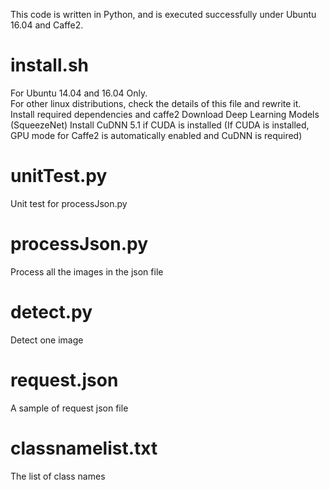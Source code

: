 This code is written in Python, and is executed successfully under Ubuntu 16.04 and Caffe2.

install.sh
===========
For Ubuntu 14.04 and 16.04 Only.  
For other linux distributions, check the details of this file and rewrite it.
Install required dependencies and caffe2
Download Deep Learning Models (SqueezeNet)
Install CuDNN 5.1 if CUDA is installed 
(If CUDA is installed, GPU mode for Caffe2 is automatically enabled and CuDNN is required)


unitTest.py
============
Unit test for processJson.py


processJson.py
============
Process all the images in the json file


detect.py
============
Detect one image

request.json
============
A sample of request json file


classnamelist.txt
============
The list of class names






